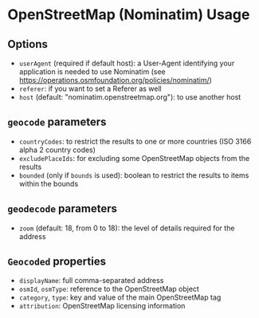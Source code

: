# OpenStreetMap (Nominatim) Usage

## Options

- `userAgent` (required if default host): a User-Agent identifying your application is needed to use Nominatim (see https://operations.osmfoundation.org/policies/nominatim/)
- `referer`: if you want to set a Referer as well
- `host` (default: "nominatim.openstreetmap.org"): to use another host

## `geocode` parameters

- `countryCodes`: to restrict the results to one or more countries (ISO 3166 alpha 2 country codes)
- `excludePlaceIds`: for excluding some OpenStreetMap objects from the results
- `bounded` (only if `bounds` is used): boolean to restrict the results to items within the bounds

## `geodecode` parameters

- `zoom` (default: 18, from 0 to 18): the level of details required for the address

## `Geocoded` properties

- `displayName`: full comma-separated address
- `osmId`, `osmType`: reference to the OpenStreetMap object
- `category`, `type`: key and value of the main OpenStreetMap tag
- `attribution`: OpenStreetMap licensing information
